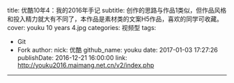 title: 优酷10年4：我的2016年手记
subtitle: 创作的思路与作品1类似，但作品风格和投入精力就大有不同了，本作品是素材类的文案H5作品，喜欢的同学可收藏。
cover: youku 10 years 4.jpg
categories: 视频型
tags:
  - Git
  - Fork
author:
  nick: 优酷
  github_name: youku
date: 2017-01-03 17:27:26
publishDate: 2016-12-21 16:00:00
link: http://youku2016.maimang.net.cn/v2/index.php
---

<!-- more -->

